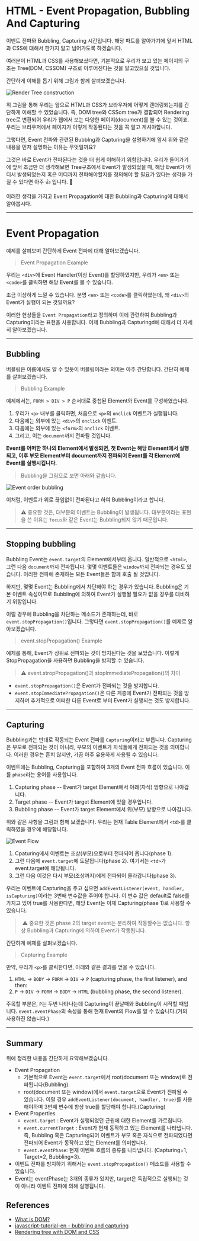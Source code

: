 # HTML - Event Propagation, Bubbling And Capturing
이벤트 전파와 Bubbling, Capturing 시간입니다.
해당 파트를 알아가기에 앞서 HTML과 CSS에 대해서 한가지 알고 넘어가도록 하겠습니다.

여러분이 HTML과 CSS를 사용해보셨다면, 기본적으로 우리가 보고 있는 페이지의 구조는 Tree(DOM, CSSOM) 구조로 이루어진다는 것을 알고있으실 것입니다.

간단하게 이해를 돕기 위해 그림과 함께 살펴보겠습니다.

<div class='image'>
	<img src='images/render-tree-construction.png' alt='Render Tree construction' />
</div>

위 그림을 통해 우리는 앞으로 HTML과 CSS가 브라우저에 어떻게 렌더링되는지를 간단하게 이해할 수 있었습니다.
즉, DOM tree와 CSSom tree가 결합되어 Rendering tree로 변환되어 우리가 웹에서 보는 다양한 페이지(document)를 볼 수 있는 것이죠.
우리는 브라우저에서 페이지가 이렇게 작동된다는 것을 꼭 알고 계셔야합니다.

그렇다면, Event 전파와 관련된 Bubblng과 Capturing을 설명하기에 앞서 위와 같은 내용을 먼저 설명하는 이유는 무엇일까요?

그것은 바로 Event가 전파된다는 것을 더 쉽게 이해하기 위함입니다. 우리가 들어가기에 앞서 조금만 더 생각해보면 Tree구조에서 Event가 발생되었을 때, 해당 Event가 어디서 발생되었는지 혹은 어디까지 전파해야할지를 정의해야 할 필요가 있다는 생각을 가질 수 있다면 아주 👍 입니다. 👏

이러한 생각을 가지고 Event Propagation에 대한 Bubbling과 Capturing에 대해서 알아봅시다.

---
# Event Propagation
예제를 살펴보며 간단하게 Event 전파에 대해 알아보겠습니다.

> Event Propagation Example
<script async src="//jsfiddle.net/SHun10114/7nveo3qw/embed/html,result/"></script>

우리는 `<div>`에 Event Handler(이상 Event)를 할당하였지만, 우리가 `<em>` 또는 `<code>`를 클릭하면 해당 Event를 볼 수 있습니다.

조금 이상하게 느낄 수 있습니다. 분명 `<em>` 또는 `<code>`를 클릭하였는데, 왜 `<div>`의 Event가 실행이 되는 것일까요?

이러한 현상들을 `Event Propagation`라고 정의하며 이에 관련하여 Bubbling과 Capturing이라는 표현을 사용합니다. 이제 Bubbling과 Capturingd에 대해서 더 자세히 알아보겠습니다.

---
## Bubbling
버블링은 이름에서도 알 수 있듯이 버블링이라는 의미는 아주 간단합니다. 간단히 예제를 살펴보겠습니다.

> Bubbling Example
<script async src="//jsfiddle.net/SHun10114/36Levajg/embed/html,result/"></script>

예제에서는, `FORM > DIV > P` 순서대로 중첩된 Element와 Event를 구성하였습니다.

1. 우리가 `<p>` 내부를 클릭하면, 처음으로 `<p>`의 `onclick` 이벤트가 실행됩니다.
2. 다음에는 외부에 있는 `<div>`의 `onclick` 이벤트.
3. 다음에는 외부에 있는 `<form>`의 `onclick` 이벤트.
4. 그리고, 이는 `document`까지 전파될 것입니다.

**Event를 어떠한 하나의 Element에서 발생되면, 첫 Event는 해당 Element에서 실행되고, 이후 부모 Element부터 document까지 전파되어 Event를 각 Element에 Event를 실행시킵니다.**

> Bubbling을 그림으로 보면 아래와 같습니다.
<div class='image'>
	<img src='images/event-order-bubbling.png' alt='Event order bubbling' />
</div>

이처럼, 이벤트가 위로 끊임없이 전파된다고 하여 Bubbling이라고 합니다.

> ⚠️ 중요한 것은, 대부분의 이벤트는 Bubbling이 발생됩니다. 대부분이라는 표현을 쓴 이유는 `focus`와 같은 Event는 Bubbling되지 않기 때문입니다.

---
## Stopping bubbling
Bubbling Event는 `event.target`의 Element에서부터 옵니다. 일반적으로 `<html>`, 그런 다음  `document`까지 전파됩니다. 몇몇 이벤트들은 `window`까지 전파되는 경우도 있습니다.
이러한 전파에 존재하는 모든 Event들은 함께 호출 될 것입니다.

하지만, 몇몇 Event는 Bubbling에서 차단해야 하는 경우가 있습니다. Bubbling은 기본 이벤트 속성이므로 Bubbling에 의하여 Event가 실행될 필요가 없을 경우를 대비하기 위함입니다.

이럴 경우에 Bubbling을 차단하는 메소드가 존재하는데, 바로 `event.stopPropagation()`입니다. 그렇다면 `event.stopPropagation()`를 예제로 알아보겠습니다.

> event.stopPropagation() Example
<script async src="//jsfiddle.net/SHun10114/uq8Lbdk3/12/embed/js,html,result/"></script>

예제를 통해, Event가 상위로 전파되는 것이 방지된다는 것을 보았습니다. 이렇게 StopPropagation을 사용하면 Bubbling을 방지할 수 있습니다.

> ⚠️ event.stropPropagation()과 stopImmediatePropagation()의 차이
- `event.stopPropagation()`은 Event가 전파되는 것을 방지합니다.
- `event.stopImmediatePropagation()`은 다른 계층에 Event가 전파되는 것을 방지하며 추가적으로 어떠한 다른 Event로 부터 Event가 실행되는 것도 방지합니다.

---
## Capturing
Bubbling과는 반대로 작동되는 Event 전파를 `Capturing`이라고 부릅니다. Capturing은 부모로 전파되는 것이 아니라, 부모의 이벤트가 자식들에게 전파되는 것을 의미합니다. 이러한 경우는 흔치 않지만, 가끔 아주 유용하게 사용될 수 있습니다.

이벤트에는 Bubbling, Capturing을 포함하여 3개의 Event 전파 흐름이 있습니다. 이를 `phase`라는 용어를 사용합니다.

1. Capturing phase -- Event가 target Element에서 아래(자식) 방향으로 나아갑니다.
2. Target phase -- Event가 target Element에 있을 경우입니다.
3. Bubbling phase -- Event가 target Element에서 위(부모) 방향으로 나아갑니다.

위와 같은 사항을 그림과 함께 보겠습니다. 우리는 현재 Table Element에서 `<td>`를 클릭하였을 경우에 해당합니다.

<div class='image'>
	<img src='images/event-flow.png' alt='Event Flow' />
</div>

1. Cpaturing에서 이벤트는 조상(부모)으로부터 전파되어 옵니다(phase 1).
2. 그런 다음에 `event.target`에 도달됩니다(phase 2). 여기서는 `<td>`가 event.target에 해당됩니다.
3. 그런 다음 이것은 다시 부모(조상까지)에게 전파되어 올라갑니다(phase 3).

우리는 이벤트에 Capturing을 주고 싶으면 `addEventListener(event, handler, isCapturing)`이라는 3번째 변수값을 주어야 합니다.
이 변수 값은 default로 false를 가지고 있어 true를 사용한다면, 해당 Event는 이제 Capturing(phase 1)로 사용할 수 있습니다.

>️ ⚠️ 중요한 것은 phase 2의 target event는 분리하여 작동할수는 없습니다. 항상 Bubbling과 Capturing에 의하여 Event가 작동됩니다.

간단하게 예제를 살펴보겠습니다.

> Capturing Example
<script async src="//jsfiddle.net/SHun10114/u8y5thL2/embed/js,html,result/"></script>

만약, 우리가 `<p>`를 클릭한다면, 아래와 같은 결과를 얻을 수 있습니다.
1. `HTML` -> `BODY` -> `FORM` -> `DIV` -> `P` (capturing phase, the first listener), and then:
2. `P` -> `DIV` -> `FORM` -> `BODY` -> `HTML` (bubbling phase, the second listener).

주목할 부분은, `P`는 두번 나타나는데 Capturing이 끝날때와 Bubbling이 시작할 때입니다. `event.eventPhase`의 속성을 통해 현재 Event의 Flow를 알 수 있습니다.(거의 사용하진 않습니다.)

---
## Summary
위에 정리한 내용을 간단하게 요약해보겠습니다.

- Event Propagation
	- 기본적으로 Event는 `event.target`에서 root(document 또는 window)로 전파됩니다(Bubbling).
	- root(document 또는 window)에서 `event.target`으로 Event가 전파될 수 있습니다. 이럴 경우 `addEventListener(document, handler, true)`를 사용해야하며 3번째 변수에 항상 true를 할당해야 합니다.(Capturing)
- Event Properties
	- `event.target` : Event가 실행되었던 근원에 대한 Element를 가르칩니다.
	- `event.currentTarget` : Event가 현재 동작하고 있는 Element를 나타냅니다. 즉, Bubbling 혹은 Capturing되어 이벤트가 부모 혹은 자식으로 전파되었다면 전파되어 Event가 동작하고 있는 Element를 의미합니다.
	- `event.eventPhase`: 현재 이벤트 흐름의 종류를 나타냅니다. (Capturing=1, Target=2, Bubbling=3).
- 이벤트 전파를 방지하기 위해서는 `event.stopPropagation()` 메소드를 사용할 수 있습니다.
- Event는 eventPhase는 3개의 종류가 있지만, target은 독립적으로 실행되는 것이 아니라 이벤트 전파에 의해 실행됩니다.

## References
- [What is DOM?](https://developer.mozilla.org/ko/docs/Gecko_DOM_Reference/%EC%86%8C%EA%B0%9C)
- [javascript-tutorial-en - bubbling and capturing](https://javascript.info/bubbling-and-capturing#bubbling)
- [Rendering tree with DOM and CSS](https://developers.google.com/web/fundamentals/performance/critical-rendering-path/render-tree-construction?hl=ko)
